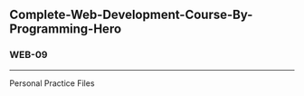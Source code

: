 ## Complete-Web-Development-Course-By-Programming-Hero
### WEB-09
---------------------------------------------------------
Personal Practice Files
